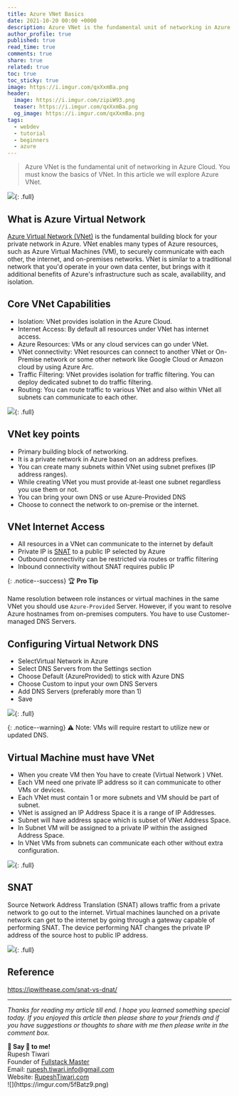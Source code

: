```yaml
---
title: Azure VNet Basics
date: 2021-10-20 00:00 +0000
description: Azure VNet is the fundamental unit of networking in Azure Cloud. You must know the basics of VNet. In this article we will explore Azure VNet.
author_profile: true
published: true
read_time: true
comments: true
share: true
related: true
toc: true
toc_sticky: true
image: https://i.imgur.com/qxXxmBa.png
header:
  image: https://i.imgur.com/zipiW93.png
  teaser: https://i.imgur.com/qxXxmBa.png
  og_image: https://i.imgur.com/qxXxmBa.png
tags:
  - webdev
  - tutorial
  - beginners
  - azure
---
```


> Azure VNet is the fundamental unit of networking in Azure Cloud. You must know the basics of VNet. In this article we will explore Azure VNet.

![](https://i.imgur.com/7x21cMd.png){: .full}

## What is Azure Virtual Network

[Azure Virtual Network (VNet)](https://docs.microsoft.com/en-us/azure/virtual-network/virtual-networks-overview) is the fundamental building block for your private network in Azure. VNet enables many types of Azure resources, such as Azure Virtual Machines (VM), to securely communicate with each other, the internet, and on-premises networks. VNet is similar to a traditional network that you'd operate in your own data center, but brings with it additional benefits of Azure's infrastructure such as scale, availability, and isolation.

## Core VNet Capabilities

- Isolation: VNet provides isolation in the Azure Cloud.
- Internet Access: By default all resources under VNet has internet access.
- Azure Resources: VMs or any cloud services can go under VNet.
- VNet connectivity: VNet resources can connect to another VNet or On-Premise network or some other network like Google Cloud or Amazon cloud by using Azure Arc.
- Traffic Filtering: VNet provides isolation for traffic filtering. You can deploy dedicated subnet to do traffic filtering.
- Routing: You can route traffic to various VNet and also within VNet all subnets can communicate to each other.

![](https://i.imgur.com/9eTyLgw.png){: .full}

## VNet key points

- Primary building block of networking.
- It is a private network in Azure based on an address prefixes.
- You can create many subnets within VNet using subnet prefixes (IP address ranges).
- While creating VNet you must provide at-least one subnet regardless you use them or not.
- You can bring your own DNS or use Azure-Provided DNS
- Choose to connect the network to on-premise or the internet.

## VNet Internet Access

- All resources in a VNet can communicate to the internet by default
- Private IP is [SNAT](#snat) to a public IP selected by Azure
- Outbound connectivity can be restricted via routes or traffic filtering
- Inbound connectivity without SNAT requires public IP

{: .notice--success}
🏆 **Pro Tip** \
\
Name resolution between role instances or virtual machines in the same VNet you should use `Azure-Provided` Server. However, if you want to resolve Azure hostnames from on-premises computers. You have to use Customer-managed DNS Servers.

## Configuring Virtual Network DNS

- SelectVirtual Network in Azure
- Select DNS Servers from the Settings section
- Choose Default (AzureProvided) to stick with Azure DNS
- Choose Custom to input your own DNS Servers
- Add DNS Servers (preferably more than 1)
- Save

![](https://i.imgur.com/OonzPUH.png){: .full}

{: .notice--warning}
⚠️ Note: VMs will require restart to utilize new or updated DNS.

## Virtual Machine must have VNet

- When you create VM then You have to create (Virtual Network ) VNet.
- Each VM need one private IP address so it can communicate to other VMs or devices.
- Each VNet must contain 1 or more subnets and VM should be part of subnet.
- VNet is assigned an IP Address Space it is a range of IP Addresses.
- Subnet will have address space which is subset of VNet Address Space.
- In Subnet VM will be assigned to a private IP within the assigned Address Space.
- In VNet VMs from subnets can communicate each other without extra configuration.

![](https://i.imgur.com/jbxFehc.png){: .full}

## SNAT

Source Network Address Translation (SNAT) allows traffic from a private network to go out to the internet. Virtual machines launched on a private network can get to the internet by going through a gateway capable of performing SNAT. The device performing NAT changes the private IP address of the source host to public IP address.

![](https://i.imgur.com/OnazkyD.png){: .full}

## Reference

https://ipwithease.com/snat-vs-dnat/

---

_Thanks for reading my article till end. I hope you learned something special today. If you enjoyed this article then please share to your friends and if you have suggestions or thoughts to share with me then please write in the comment box._

<div class="notice--success">
<strong>💖 Say 👋 to me!</strong>
<br>Rupesh Tiwari
<br>Founder of <a href="https://www.fullstackmaster.net">Fullstack Master </a>
<br>Email: <a href="mailto:rupesh.tiwari.info@gmail.com?subject=Hi">rupesh.tiwari.info@gmail.com</a>
<br>Website: <a href="https://www.rupeshtiwari.com">RupeshTiwari.com </a>
</div>
![](https://imgur.com/5fBatz9.png)
